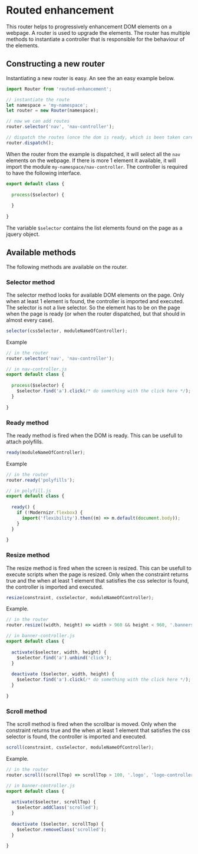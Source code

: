 # Routed enhancement

This router helps to progressively enhancement DOM elements on a webpage. A router is used to upgrade the elements. The
router has multiple methods to instantiate a controller that is responsible for the behaviour of the elements.
 
## Constructing a new router

Instantiating a new router is easy. An see the an easy example below. 

```js
import Router from 'routed-enhancement';

// instantiate the route
let namespace = 'my-namespace';
let router = new Router(namespace);

// now we can add routes
router.selector('nav', 'nav-controller');

// dispatch the routes (once the dom is ready, which is been taken care of in the router). 
router.dispatch();
```

When the router from the example is dispatched, it will select all the `nav` elements on the webpage. If there is more 1
element it available, it will import the module `my-namespace/nav-controller`. The controller is required to have the
following interface.

```js
export default class {
  
  process($selector) {
    
  }
  
}
```

The variable `$selector` contains the list elements found on the page as a jquery object.

## Available methods

The following methods are available on the router.

### Selector method

The selector method looks for available DOM elements on the page. Only when at least 1 element is found, the
controller is imported and executed. The selector is not a live selector. So the element has to be on the page when the
page is ready (or when the router dispatched, but that should in almost every case).

```js
selector(cssSelector, moduleNameOfController);
```

Example
```js
// in the router
router.selector('nav', 'nav-controller');

// in nav-controller.js
export default class {
  
  process($selector) {
    $selector.find('a').click(/* do something with the click here */);
  }
  
}
```

### Ready method

The ready method is fired when the DOM is ready. This can be usefull to attach polyfills.

```js
ready(moduleNameOfController);
```

Example
```js
// in the router
router.ready('polyfills');

// in polyfill.js
export default class {
  
  ready() {
    if (!Modernizr.flexbox) {
      import('flexibility').then((m) => m.default(document.body));
    }
  }
  
}
```

### Resize method

The resize method is fired when the screen is resized. This can be usefull to execute scripts when the page is
resized. Only when the constraint returns true and the when at least 1 element that satisfies the css selector is found,
the controller is imported and executed.

```js
resize(constraint, cssSelector, moduleNameOfController);
```

Example.
```js
// in the router
router.resize((width, height) => width > 960 && height < 960, '.banners', 'banner-controller');

// in banner-controller.js
export default class {
  
  activate($selector, width, height) {
    $selector.find('a').unbind('click');
  }
  
  deactivate ($selector, width, height) {
    $selector.find('a').click(/* do something with the click here */);
  }
  
}
```

### Scroll method

The scroll method is fired when the scrollbar is moved. Only when the constraint returns true and the when at least 1
element that satisfies the css selector is found, the controller is imported and executed.

```js
scroll(constraint, cssSelector, moduleNameOfController);
```

Example.
```js
// in the router
router.scroll((scrollTop) => scrollTop > 100, '.logo', 'logo-controller');

// in banner-controller.js
export default class {
  
  activate($selector, scrollTop) {
    $selector.addClass('scrolled');
  }
  
  deactivate ($selector, scrollTop) {
    $selector.removeClass('scrolled');
  }
  
}
```